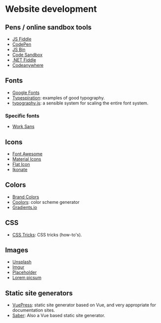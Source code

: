# Website development

## Pens / online sandbox tools

- [JS Fiddle](https://jsfiddle.net/)
- [CodePen](https://codepen.io/)
- [JS Bin](https://jsbin.com)
- [Code Sandbox](https://codesandbox.io/)
- [.NET Fiddle](https://dotnetfiddle.net/)
- [Codeanywhere](https://codeanywhere.com/)

## Fonts

- [Google Fonts](https://fonts.google.com/)
- [Typespiration](http://typespiration.com/): examples of good typography.
- [typography.js](https://kyleamathews.github.io/typography.js/): a sensible system for scaling the entire font system.

### Specific fonts

- [Work Sans](https://fonts.google.com/specimen/Work+Sans?authuser=0)

## Icons

- [Font Awesome](https://fontawesome.com)
- [Material Icons](https://material.io/resources/icons/?style=baseline)
- [Flat Icon](https://www.flaticon.com/)
- [Ikonate](https://ikonate.com/)

## Colors

- [Brand Colors](https://brandcolors.net/)
- [Coolors](https://coolors.co/): color scheme generator
- [Gradients.io](http://www.gradients.io/)

## CSS

- [CSS Tricks](https://css-tricks.com/): CSS tricks (how-to's).

## Images

- [Unsplash](https://unsplash.com/)
- [Imgur](https://imgur.com/)
- [Placeholder](https://placeholder.com/)
- [Lorem picsum](https://picsum.photos/)

## Static site generators

- [VuePress](https://vuepress.vuejs.org/): static site generator based on Vue, and very appropriate for documentation sites.
- [Saber](https://saber.land/): Also a Vue based static site generator.